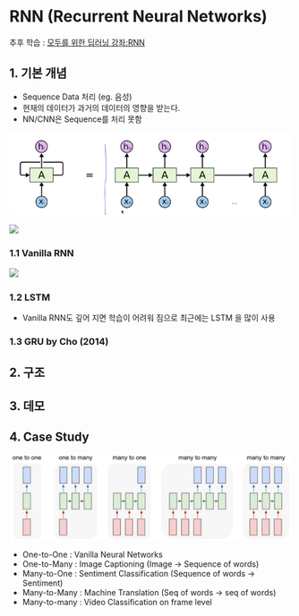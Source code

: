 # RNN (Recurrent Neural Networks)

추후 학습 : [모두를 위한 딥러닝 강좌:RNN](https://youtu.be/-SHPG_KMUkQ?list=PLlMkM4tgfjnLSOjrEJN31gZATbcj_MpUm0)

## 1. 기본 개념 
* Sequence Data 처리 (eg. 음성)
* 현재의 데이터가 과거의 데이터의 영향을 받는다. 
* NN/CNN은 Sequence를 처리 못함

![](/assets/rnn1.PNG)


![](http://i.imgur.com/vBpftAL.png)


### 1.1 Vanilla RNN 
![](http://i.imgur.com/SmXtkHi.png)


### 1.2 LSTM 
- Vanilla RNN도 깊어 지면 학습이 어려워 짐으로 최근에는 LSTM 을 많이 사용 


### 1.3 GRU by Cho (2014)

## 2. 구조 


## 3. 데모 

## 4. Case Study 
![](/assets/list_of_RNN.png)
- One-to-One : Vanilla Neural Networks
- One-to-Many : Image Captioning (Image -> Sequence of words)
- Many-to-One : Sentiment Classification (Sequence of words -> Sentiment)
- Many-to-Many : Machine Translation (Seq of words -> seq of words)
- Many-to-many : Video Classification on frame level